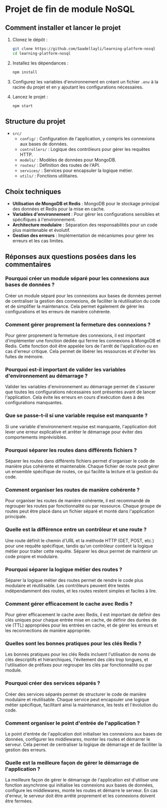 # Projet de fin de module NoSQL
## Comment installer et lancer le projet

1. Clonez le dépôt :
   ```bash
   git clone https://github.com/Saadellayli/learning-platform-nosql
   cd learning-platform-nosql
   ```

2. Installez les dépendances :
   ```bash
   npm install
   ```

3. Configurez les variables d'environnement en créant un fichier `.env` à la racine du projet et en y ajoutant les configurations nécessaires.

4. Lancez le projet :
   ```bash
   npm start
   ```

## Structure du projet

- `src/`
  - `config/` : Configuration de l'application, y compris les connexions aux bases de données.
  - `controllers/` : Logique des contrôleurs pour gérer les requêtes HTTP.
  - `models/` : Modèles de données pour MongoDB.
  - `routes/` : Définition des routes de l'API.
  - `services/` : Services pour encapsuler la logique métier.
  - `utils/` : Fonctions utilitaires.

## Choix techniques

- **Utilisation de MongoDB et Redis** : MongoDB pour le stockage principal des données et Redis pour la mise en cache.
- **Variables d'environnement** : Pour gérer les configurations sensibles et spécifiques à l'environnement.
- **Architecture modulaire** : Séparation des responsabilités pour un code plus maintenable et évolutif.
- **Gestion des erreurs** : Implémentation de mécanismes pour gérer les erreurs et les cas limites.

## Réponses aux questions posées dans les commentaires

### Pourquoi créer un module séparé pour les connexions aux bases de données ?
Créer un module séparé pour les connexions aux bases de données permet de centraliser la gestion des connexions, de faciliter la réutilisation du code et de simplifier la maintenance. Cela permet également de gérer les configurations et les erreurs de manière cohérente.

### Comment gérer proprement la fermeture des connexions ?
Pour gérer proprement la fermeture des connexions, il est important d'implémenter une fonction dédiée qui ferme les connexions à MongoDB et Redis. Cette fonction doit être appelée lors de l'arrêt de l'application ou en cas d'erreur critique. Cela permet de libérer les ressources et d'éviter les fuites de mémoire.

### Pourquoi est-il important de valider les variables d'environnement au démarrage ?
Valider les variables d'environnement au démarrage permet de s'assurer que toutes les configurations nécessaires sont présentes avant de lancer l'application. Cela évite les erreurs en cours d'exécution dues à des configurations manquantes.

### Que se passe-t-il si une variable requise est manquante ?
Si une variable d'environnement requise est manquante, l'application doit lever une erreur explicative et arrêter le démarrage pour éviter des comportements imprévisibles.

### Pourquoi séparer les routes dans différents fichiers ?
Séparer les routes dans différents fichiers permet d'organiser le code de manière plus cohérente et maintenable. Chaque fichier de route peut gérer un ensemble spécifique de routes, ce qui facilite la lecture et la gestion du code.

### Comment organiser les routes de manière cohérente ?
Pour organiser les routes de manière cohérente, il est recommandé de regrouper les routes par fonctionnalité ou par ressource. Chaque groupe de routes peut être placé dans un fichier séparé et monté dans l'application principale.

### Quelle est la différence entre un contrôleur et une route ?
Une route définit le chemin d'URL et la méthode HTTP (GET, POST, etc.) pour une requête spécifique, tandis qu'un contrôleur contient la logique métier pour traiter cette requête. Séparer les deux permet de maintenir un code propre et modulaire.

### Pourquoi séparer la logique métier des routes ?
Séparer la logique métier des routes permet de rendre le code plus modulaire et réutilisable. Les contrôleurs peuvent être testés indépendamment des routes, et les routes restent simples et faciles à lire.

### Comment gérer efficacement le cache avec Redis ?
Pour gérer efficacement le cache avec Redis, il est important de définir des clés uniques pour chaque entrée mise en cache, de définir des durées de vie (TTL) appropriées pour les entrées en cache, et de gérer les erreurs et les reconnections de manière appropriée.

### Quelles sont les bonnes pratiques pour les clés Redis ?
Les bonnes pratiques pour les clés Redis incluent l'utilisation de noms de clés descriptifs et hiérarchiques, l'évitement des clés trop longues, et l'utilisation de préfixes pour regrouper les clés par fonctionnalité ou par module.

### Pourquoi créer des services séparés ?
Créer des services séparés permet de structurer le code de manière modulaire et réutilisable. Chaque service peut encapsuler une logique métier spécifique, facilitant ainsi la maintenance, les tests et l'évolution du code.

### Comment organiser le point d'entrée de l'application ?
Le point d'entrée de l'application doit initialiser les connexions aux bases de données, configurer les middlewares, monter les routes et démarrer le serveur. Cela permet de centraliser la logique de démarrage et de faciliter la gestion des erreurs.

### Quelle est la meilleure façon de gérer le démarrage de l'application ?
La meilleure façon de gérer le démarrage de l'application est d'utiliser une fonction asynchrone qui initialise les connexions aux bases de données, configure les middlewares, monte les routes et démarre le serveur. En cas d'erreur, le serveur doit être arrêté proprement et les connexions doivent être fermées.